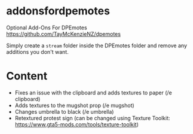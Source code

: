 # addonsfordpemotes

Optional Add-Ons For DPEmotes https://github.com/TayMcKenzieNZ/dpemotes

Simply create a `stream` folder inside the DPEmotes folder and remove any additions you don't want.



# Content

- Fixes an issue with the clipboard and adds textures to paper (/e clipboard)
-  Adds textures to the mugshot prop (/e mugshot)
-  Changes umbrella to black (/e umbrella)
-  Retextured protest sign (can be changed using Texture Toolkit: https://www.gta5-mods.com/tools/texture-toolkit)
